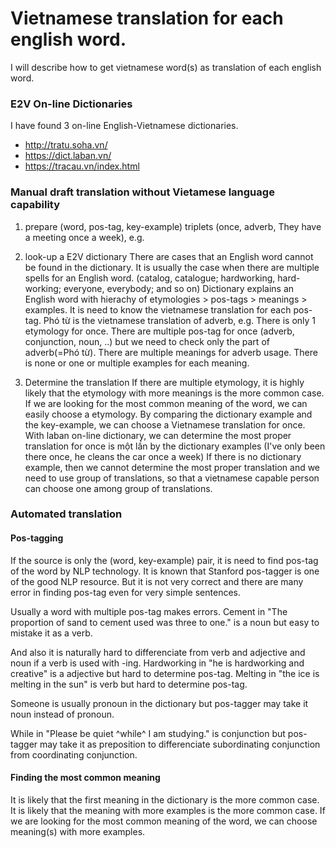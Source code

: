 # Vietnamese translation for each english word.
I will describe how to get vietnamese word(s) as translation of each english word.

### E2V On-line Dictionaries
I have found 3 on-line English-Vietnamese dictionaries.
* http://tratu.soha.vn/
* https://dict.laban.vn/
* https://tracau.vn/index.html

### Manual draft translation without Vietamese language capability
1. prepare (word, pos-tag, key-example) triplets
(once, adverb, They have a meeting once a week), e.g.

2. look-up a E2V dictionary
There are cases that an English word cannot be found in the dictionary.
It is usually the case when there are multiple spells for an English word.
(catalog, catalogue; hardworking, hard-working; everyone, everybody; and so on)
Dictionary explains an English word with hierachy of etymologies > pos-tags > meanings > examples.
It is need to know the vietnamese translation for each pos-tag.
Phó từ is the vietnamese translation of adverb, e.g.
There is only 1 etymology for once.
There are multiple pos-tag for once (adverb, conjunction, noun, ..) but we need to check only the part of adverb(=Phó từ).
There are multiple meanings for adverb usage.
There is none or one or multiple examples for each meaning.

3. Determine the translation
If there are multiple etymology, it is highly likely that the etymology with more meanings is the more common case.
If we are looking for the most common meaning of the word, we can easily choose a etymology.
By comparing the dictionary example and the key-example, we can choose a Vietnamese translation for once.
With laban on-line dictionary, we can determine the most proper translation for once is một lần by the dictionary examples (I've only been there once, he cleans the car once a week)
If there is no dictionary example, then we cannot determine the most proper translation and we need to use group of translations, so that a vietnamese capable person can choose one among group of translations.

### Automated translation
#### Pos-tagging
If the source is only the (word, key-example) pair, it is need to find pos-tag of the word by NLP technology.
It is known that Stanford pos-tagger is one of the good NLP resource.
But it is not very correct and there are many error in finding pos-tag even for very simple sentences.

Usually a word with multiple pos-tag makes errors.
Cement in "The proportion of sand to cement used was three to one." is a noun but easy to mistake it as a verb.

And also it is naturally hard to differenciate from verb and adjective and noun if a verb is used with -ing.
Hardworking in "he is hardworking and creative" is a adjective but hard to determine pos-tag.
Melting in "the ice is melting in the sun" is verb but hard to determine pos-tag.

Someone is usually pronoun in the dictionary but pos-tagger may take it noun instead of pronoun.

While in "Please be quiet ^while^ I am studying." is conjunction but pos-tagger may take it as preposition to differenciate subordinating conjunction from coordinating conjunction.

#### Finding the most common meaning
It is likely that the first meaning in the dictionary is the more common case.
It is likely that the meaning with more examples is the more common case.
If we are looking for the most common meaning of the word, we can choose meaning(s) with more examples.
